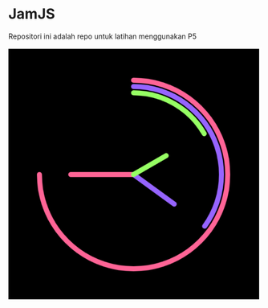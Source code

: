 # JamJS
Repositori ini adalah repo untuk latihan menggunakan P5


![alt text](https://github.com/Axver/JamJS/blob/master/clock.png)
